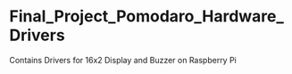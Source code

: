 # Final_Project_Pomodaro_Hardware_Drivers
Contains Drivers for 16x2 Display and Buzzer on Raspberry Pi 
